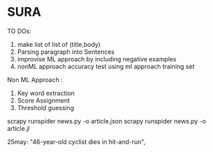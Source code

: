 # SURA

TO DOs:
1. make list of list of (title,body)
2. Parsing paragraph into Sentences
3. improvise ML approach by including negative examples
4. nonML approach accuracy test using ml approach training set



Non ML Approach :
1. Key word extraction
2. Score Assignment
3. Threshold guessing

scrapy runspider news.py -o article.json
scrapy runspider news.py -o article.jl



25may:
"46-year-old cyclist dies in hit-and-run",
